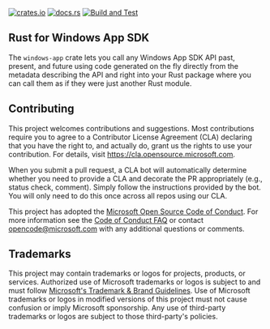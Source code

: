 [![crates.io](https://img.shields.io/crates/v/windows.svg)](https://crates.io/crates/windows-app)
[![docs.rs](https://docs.rs/windows/badge.svg)](https://docs.rs/windows-app)
[![Build and Test](https://github.com/microsoft/windows-app-rs/workflows/Build%20and%20Test/badge.svg?event=push)](https://github.com/microsoft/windows-app-rs/actions)

## Rust for Windows App SDK

The `windows-app` crate lets you call any Windows App SDK API past, present, and future using code generated on the fly directly from the metadata describing the API and right into your Rust package where you can call them as if they were just another Rust module.

## Contributing

This project welcomes contributions and suggestions.  Most contributions require you to agree to a
Contributor License Agreement (CLA) declaring that you have the right to, and actually do, grant us
the rights to use your contribution. For details, visit https://cla.opensource.microsoft.com.

When you submit a pull request, a CLA bot will automatically determine whether you need to provide
a CLA and decorate the PR appropriately (e.g., status check, comment). Simply follow the instructions
provided by the bot. You will only need to do this once across all repos using our CLA.

This project has adopted the [Microsoft Open Source Code of Conduct](https://opensource.microsoft.com/codeofconduct/).
For more information see the [Code of Conduct FAQ](https://opensource.microsoft.com/codeofconduct/faq/) or
contact [opencode@microsoft.com](mailto:opencode@microsoft.com) with any additional questions or comments.

## Trademarks

This project may contain trademarks or logos for projects, products, or services. Authorized use of Microsoft 
trademarks or logos is subject to and must follow 
[Microsoft's Trademark & Brand Guidelines](https://www.microsoft.com/en-us/legal/intellectualproperty/trademarks/usage/general).
Use of Microsoft trademarks or logos in modified versions of this project must not cause confusion or imply Microsoft sponsorship.
Any use of third-party trademarks or logos are subject to those third-party's policies.

